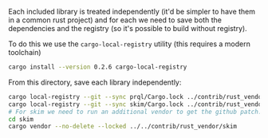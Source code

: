 Each included library is treated independently (it'd be simpler to have them in a common rust project) and for each we need to save both the dependencies and the registry (so it's possible to build without registry).

To do this we use the `cargo-local-registry` utility (this requires a modern toolchain)

```bash
cargo install --version 0.2.6 cargo-local-registry
```

From this directory, save each library independently:

```bash
cargo local-registry --git --sync prql/Cargo.lock ../contrib/rust_vendor/prql
cargo local-registry --git --sync skim/Cargo.lock ../contrib/rust_vendor/skim
# For skim we need to run an additional vendor to get the github patch. Awful stuff
cd skim
cargo vendor --no-delete --locked ../../contrib/rust_vendor/skim
```
